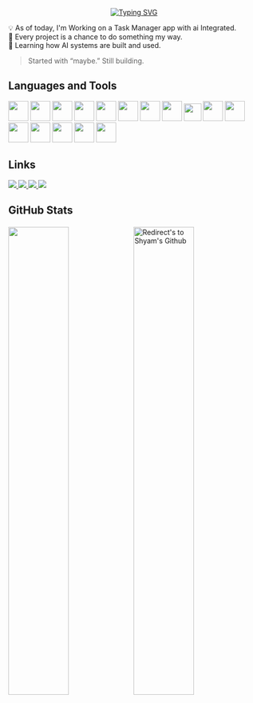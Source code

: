 <p align="center">
<a href="https://git.io/typing-svg"><img src="https://readme-typing-svg.herokuapp.com?font=Bitcount+Grid+Double&size=35&duration=1200&pause=900&color=00FD49F8&center=true&vCenter=true&width=435&lines=IMAKEIT.POSSIBLE!+%F0%9F%92%BB" alt="Typing SVG" /></a>

💡 As of today, I'm Working on a Task Manager app with ai Integrated.<br />
🧰 Every project is a chance to do something my way.<br />
🧠 Learning how AI systems are built and used.<br />
> Started with “maybe.” Still building.





## **Languages and Tools**
<p>
  <!-- HTML -->
<img src="https://cdn.jsdelivr.net/gh/devicons/devicon/icons/html5/html5-original.svg" width="40px" height="40px"/>

  <!-- CSS -->
<img src="https://cdn.jsdelivr.net/gh/devicons/devicon/icons/css3/css3-original.svg" width="40px" height="40px"/>

  <!-- JavaScript -->
<img src="https://cdn.jsdelivr.net/gh/devicons/devicon/icons/javascript/javascript-original.svg" width="40px" height="40px"/>

  <!-- TypeScript -->
<img src="https://cdn.jsdelivr.net/gh/devicons/devicon/icons/typescript/typescript-original.svg" width="40px" height="40px"/>

  <!-- React -->
<img src="https://cdn.jsdelivr.net/gh/devicons/devicon/icons/react/react-original.svg" width="40px" height="40px"/>

  <!-- Next.js (custom fix, since official icon is white) -->
<img src="https://upload.wikimedia.org/wikipedia/commons/8/8e/Nextjs-logo.svg" width="40px" height="40px"/>

  <!-- Git -->
<img src="https://cdn.jsdelivr.net/gh/devicons/devicon/icons/git/git-original.svg" width="40px" height="40px"/>

  <!-- GitHub (non-white version) -->
<img src="https://cdn.jsdelivr.net/gh/devicons/devicon/icons/github/github-original.svg" width="40px" height="40px"/>

  <!-- VS Code -->
<img src="https://cdn.jsdelivr.net/gh/devicons/devicon/icons/vscode/vscode-original.svg" width="35px" height="35px"/>

  <!-- Postman -->
<img src="https://www.vectorlogo.zone/logos/getpostman/getpostman-icon.svg" width="40px" height="40px"/>

  <!-- Prisma -->
<img src="https://cdn.jsdelivr.net/gh/devicons/devicon/icons/prisma/prisma-original.svg" width="40px" height="40px"/>

  <!-- PostgreSQL -->
<img src="https://cdn.jsdelivr.net/gh/devicons/devicon/icons/postgresql/postgresql-original.svg" width="40px" height="40px"/>

  <!-- MongoDB -->
<img src="https://cdn.jsdelivr.net/gh/devicons/devicon/icons/mongodb/mongodb-original.svg" width="40px" height="40px"/>

  <!-- Docker -->
<img src="https://cdn.jsdelivr.net/gh/devicons/devicon/icons/docker/docker-original.svg" width="40px" height="40px"/>

  <!-- SQL (represented with MySQL icon for visual purposes) -->
<img src="https://cdn.jsdelivr.net/gh/devicons/devicon/icons/mysql/mysql-original.svg" width="40px" height="40px"/>

  <!-- Linux -->
<img src="https://cdn.jsdelivr.net/gh/devicons/devicon/icons/linux/linux-original.svg" width="40px" height="40px"/>

</p>

## **Links**
<p>
<a href="https://leetcode.com/kanvit/">
  <img src="https://img.shields.io/badge/Leetcode-orange?style=for-the-badge&logo=leetcode&logoColor=black"/>
</a>
<a href="https://www.linkedin.com/in/parshant-kumar-074a592a6">
  <img src="https://img.shields.io/badge/LinkedIn-0077B5?style=for-the-badge&logo=linkedin&logoColor=white"/> 
 </a> 
<a href="parshant0011pk@gmail.com">
  <img src="https://img.shields.io/badge/Gmail-D14836?style=for-the-badge&logo=gmail&logoColor=white"/>
</a>
<a href="https://x.com/999Parshant">
  <img src="https://img.shields.io/badge/Twitter-1DA1F2?style=for-the-badge&logo=twitter&logoColor=white"/>
</a>
</p>

##  **GitHub Stats** <p align="center">
<a href="https://github.com/Parshant1231" title="Redirect's to Parshant's Github">
<img width="49%" src="https://github-readme-stats.vercel.app/api?username=Parshant1231&show_icons=true&theme=dark&count_private=true&text_color=d3d3d3&icon_color=00E6FE&title_color=00E6FE" /></a>
<a href="https://github.com/Parshant1231">
<img width="49%" title="Redirect's to Shyam's Github" src="https://github-readme-streak-stats.herokuapp.com/?user=Parshant1231&theme=dark&theme=black-ice&stroke=0000" /></a>
